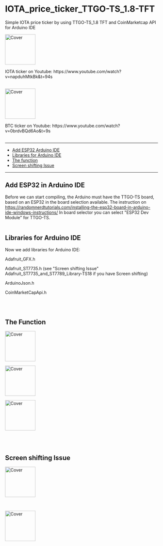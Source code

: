 # IOTA_price_ticker_TTGO-TS_1.8-TFT
Simple IOTA price ticker by using TTGO-TS_1.8 TFT and CoinMarketcap API for Arduino IDE
<br>

<p><img src="https://oxinon.com/wp-content/uploads/2019/03/IOTA-ticker.png" alt="Cover" width="100"></p>
IOTA ticker on Youtube: https://www.youtube.com/watch?v=napduhMtkBk&t=94s
<br>
<br>
<p><img src="https://oxinon.com/wp-content/uploads/2019/03/BTC-ticker.png" alt="Cover" width="100"></p>
BTC ticker on Youtube: https://www.youtube.com/watch?v=0brdvBQd6Ao&t=9s
<br>
<br>

* * *

+ [Add ESP32 Arduino IDE](#ESP32)
+ [Libraries for Arduino IDE](#libraries)
+ [The function](#function)
+ [Screen shifting Issue](#issue)

* * *

<a name="ESP32"></a><h2>Add ESP32 in Arduino IDE</h2>
Before we can start compiling, the Arduino must have the TTGO-TS board, based on an ESP32 in the board selection available.
The instruction on https://randomnerdtutorials.com/installing-the-esp32-board-in-arduino-ide-windows-instructions/
In board selector you can select "ESP32 Dev Module" for TTGO-TS.
<br>
<br>

<a name="libraries"></a><h2>Libraries for Arduino IDE</h2>
Now we add libraries for Arduino IDE:

Adafruit_GFX.h <p>
Adafruit_ST7735.h (see "Screen shifting Issue" Adafruit_ST7735_and_ST7789_Library-TS18 if you have Screen shifting)<p>
ArduinoJson.h <p>
CoinMarketCapApi.h <p>
<br>
<br>

<a name="function"></a><h2>The Function</h2>
<p><img src="https://oxinon.com/wp-content/uploads/2019/03/BTC-ticker.png" alt="Cover" width="100"></p>
<p><img src="https://oxinon.com/wp-content/uploads/2019/03/BTC-change-ticker.png" alt="Cover" width="100"></p>
<p><img src="https://oxinon.com/wp-content/uploads/2019/03/BTC-error-ticker.png" alt="Cover" width="100"></p>

<br>
<br>

<a name="issue"></a><h2>Screen shifting Issue</h2>


<p><img src="https://oxinon.com/wp-content/uploads/2019/03/Display-Mapping.png" alt="Cover" width="100"></p>
<br>
<p><img src="https://oxinon.com/wp-content/uploads/2019/03/field-test.png" alt="Cover" width="100"></p>
<br>

